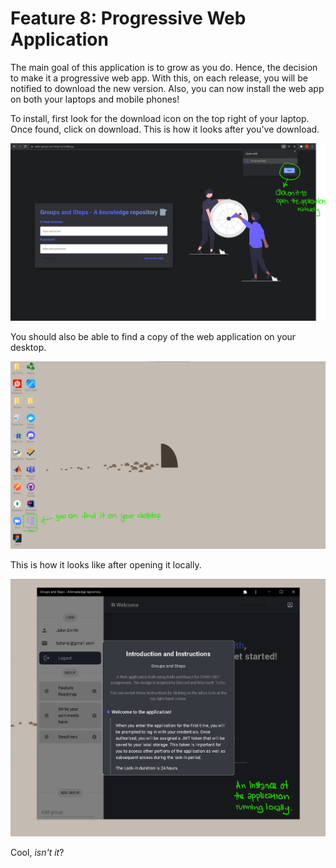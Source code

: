 # Feature 8: Progressive Web Application

The main goal of this application is to grow as you do. Hence, the decision to make it a progressive web app. With this, on each release, you will be notified to download the new version. Also, you can now install the web app on both your laptops and mobile phones!

To install, first look for the download icon on the top right of your laptop. Once found, click on download. This is how it looks after you've download.

![Installing PWA](../../static/img/docs/pwa-1.png)

You should also be able to find a copy of the web application on your desktop.

![Desktop PWA](../../static/img/docs/pwa-2.png)

This is how it looks like after opening it locally.

![Native App](../../static/img/docs/pwa-3.png)

Cool, _isn't it_?
